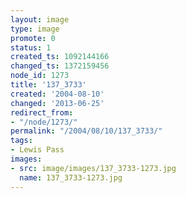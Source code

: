 ```yaml
---
layout: image
type: image
promote: 0
status: 1
created_ts: 1092144166
changed_ts: 1372159456
node_id: 1273
title: '137_3733'
created: '2004-08-10'
changed: '2013-06-25'
redirect_from:
- "/node/1273/"
permalink: "/2004/08/10/137_3733/"
tags:
- Lewis Pass
images:
- src: image/images/137_3733-1273.jpg
  name: 137_3733-1273.jpg
---
```


